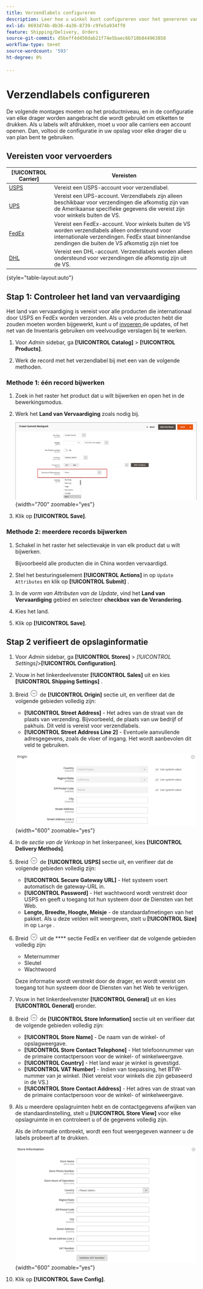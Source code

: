 ```yaml
---
title: Verzendlabels configureren
description: Leer hoe u winkel kunt configureren voor het genereren van verzendlabels.
exl-id: 0693d74b-8b36-4a36-8739-c9fe5a934ff0
feature: Shipping/Delivery, Orders
source-git-commit: d5beff4d450dab21f74e5baec6b718b844963858
workflow-type: tm+mt
source-wordcount: '593'
ht-degree: 0%

---
```


# Verzendlabels configureren

De volgende montages moeten op het productniveau, en in de configuratie van elke drager worden aangebracht die wordt gebruikt om etiketten te drukken. Als u labels wilt afdrukken, moet u voor alle carriers een account openen. Dan, voltooi de configuratie in uw opslag voor elke drager die u van plan bent te gebruiken.

## Vereisten voor vervoerders

| [!UICONTROL Carrier] | Vereisten |
|-------|--------|
| [ USPS ](usps.md) | Vereist een USPS-account voor verzendlabel. |
| [ UPS ](ups.md) | Vereist een UPS-account. Verzendlabels zijn alleen beschikbaar voor verzendingen die afkomstig zijn van de Amerikaanse specifieke gegevens die vereist zijn voor winkels buiten de VS. |
| [ FedEx ](fedex.md) | Vereist een FedEx-account. Voor winkels buiten de VS worden verzendlabels alleen ondersteund voor internationale verzendingen. FedEx staat binnenlandse zendingen die buiten de VS afkomstig zijn niet toe |
| [ DHL ](dhl.md) | Vereist een DHL-account. Verzendlabels worden alleen ondersteund voor verzendingen die afkomstig zijn uit de VS. |

{style="table-layout:auto"}

## Stap 1: Controleer het land van vervaardiging

Het land van vervaardiging is vereist voor alle producten die internationaal door USPS en FedEx worden verzonden. Als u vele producten hebt die zouden moeten worden bijgewerkt, kunt u of [ invoeren ](../systems/data-import.md) de updates, of het net van de Inventaris gebruiken om veelvoudige verslagen bij te werken.

1. Voor _Admin_ sidebar, ga **[!UICONTROL Catalog]** > **[!UICONTROL Products]**.

1. Werk de record met het verzendlabel bij met een van de volgende methoden.

### Methode 1: één record bijwerken

1. Zoek in het raster het product dat u wilt bijwerken en open het in de bewerkingsmodus.

1. Werk het **Land van Vervaardiging** zoals nodig bij.

   ![ Land van Vervaardiging ](./assets/product-country-of-manufacture.png){width="700" zoomable="yes"}

1. Klik op **[!UICONTROL Save]**.

### Methode 2: meerdere records bijwerken

1. Schakel in het raster het selectievakje in van elk product dat u wilt bijwerken.

   Bijvoorbeeld alle producten die in China worden vervaardigd.

1. Stel het besturingselement **[!UICONTROL Actions]** in op `Update Attributes` en klik op **[!UICONTROL Submit]** .

1. In de _vorm van Attributen van de Update_, vind het **Land van Vervaardiging** gebied en selecteer **checkbox van de Verandering**.

1. Kies het land.

1. Klik op **[!UICONTROL Save]**.

## Stap 2 verifieert de opslaginformatie

1. Voor _Admin_ sidebar, ga **[!UICONTROL Stores]** > _[!UICONTROL Settings]_>**[!UICONTROL Configuration]**.

1. Vouw in het linkerdeelvenster **[!UICONTROL Sales]** uit en kies **[!UICONTROL Shipping Settings]** .

1. Breid ![ selecteur van de Uitbreiding ](../assets/icon-display-expand.png) de **[!UICONTROL Origin]** sectie uit, en verifieer dat de volgende gebieden volledig zijn:

   - **[!UICONTROL Street Address]** - Het adres van de straat van de plaats van verzending. Bijvoorbeeld, de plaats van uw bedrijf of pakhuis. Dit veld is vereist voor verzendlabels.
   - **[!UICONTROL Street Address Line 2]** - Eventuele aanvullende adresgegevens, zoals de vloer of ingang. Het wordt aanbevolen dit veld te gebruiken.

   ![ Oorsprong ](../configuration-reference/sales/assets/shipping-settings-origin.png){width="600" zoomable="yes"}

1. In de _sectie van de Verkoop_ in het linkerpaneel, kies **[!UICONTROL Delivery Methods]**.

1. Breid ![ selecteur van de Uitbreiding ](../assets/icon-display-expand.png) de **[!UICONTROL USPS]** sectie uit, en verifieer dat de volgende gebieden volledig zijn:

   - **[!UICONTROL Secure Gateway URL]** - Het systeem voert automatisch de gateway-URL in.
   - **[!UICONTROL Password]** - Het wachtwoord wordt verstrekt door USPS en geeft u toegang tot hun systeem door de Diensten van het Web.
   - **Lengte, Breedte, Hoogte, Meisje** - de standaardafmetingen van het pakket. Als u deze velden wilt weergeven, stelt u **[!UICONTROL Size]** in op `Large` .

1. Breid ![ selecteur van de Uitbreiding ](../assets/icon-display-expand.png) uit de **** sectie FedEx en verifieer dat de volgende gebieden volledig zijn:

   - Meternummer
   - Sleutel
   - Wachtwoord

   Deze informatie wordt verstrekt door de drager, en wordt vereist om toegang tot hun systeem door de Diensten van het Web te verkrijgen.

1. Vouw in het linkerdeelvenster **[!UICONTROL General]** uit en kies **[!UICONTROL General]** eronder.

1. Breid ![ selecteur van de Uitbreiding ](../assets/icon-display-expand.png) de **[!UICONTROL Store Information]** sectie uit en verifieer dat de volgende gebieden volledig zijn:

   - **[!UICONTROL Store Name]** - De naam van de winkel- of opslagweergave.
   - **[!UICONTROL Store Contact Telephone]** - Het telefoonnummer van de primaire contactpersoon voor de winkel- of winkelweergave.
   - **[!UICONTROL Country]** - Het land waar je winkel is gevestigd.
   - **[!UICONTROL VAT Number]** - Indien van toepassing, het BTW-nummer van je winkel. (Niet vereist voor winkels die zijn gebaseerd in de VS.)
   - **[!UICONTROL Store Contact Address]** - Het adres van de straat van de primaire contactpersoon voor de winkel- of winkelweergave.

1. Als u meerdere opslagruimten hebt en de contactgegevens afwijken van de standaardinstelling, stelt u **[!UICONTROL Store View]** voor elke opslagruimte in en controleert u of de gegevens volledig zijn.

   Als de informatie ontbreekt, wordt een fout weergegeven wanneer u de labels probeert af te drukken.

   ![ Informatie van de Opslag ](../configuration-reference/general/assets/general-store-information.png){width="600" zoomable="yes"}

1. Klik op **[!UICONTROL Save Config]**.
